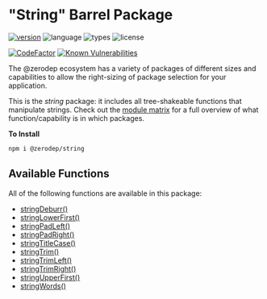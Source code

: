 # "String" Barrel Package

[![version](https://img.shields.io/npm/v/@zerodep/string?style=flat-square&color=blue)](https://www.npmjs.com/package/@zerodep/string)
![language](https://img.shields.io/badge/typescript-100%25-blue?style=flat-square)
![types](https://img.shields.io/badge/types-included-blue?style=flat-square)
![license](https://img.shields.io/github/license/cdepage/zerodep?color=blue&style=flat-square)

[![CodeFactor](https://www.codefactor.io/repository/github/cdepage/zerodep/badge)](https://www.codefactor.io/repository/github/cdepage/zerodep)
[![Known Vulnerabilities](https://snyk.io/test/github/cdepage/zerodep/badge.svg)](https://snyk.io/test/github/cdepage/zerodep)

The @zerodep ecosystem has a variety of packages of different sizes and capabilities to allow the right-sizing of package selection for your application.

This is the _string_ package: it includes all tree-shakeable functions that manipulate strings. Check out the [module matrix](/) for a full overview of what function/capability is in which packages.

**To Install**

```bash
npm i @zerodep/string
```

## Available Functions

All of the following functions are available in this package:

- [stringDeburr()](string/deburr.md)
- [stringLowerFirst()](string/lowerfirst.md)
- [stringPadLeft()](string/padleft.md)
- [stringPadRight()](string/padright.md)
- [stringTitleCase()](string/titlecase.md)
- [stringTrim()](string/trim.md)
- [stringTrimLeft()](string/trimleft.md)
- [stringTrimRight()](string/trimright.md)
- [stringUpperFirst()](string/upperfirst.md)
- [stringWords()](string/words.md)
